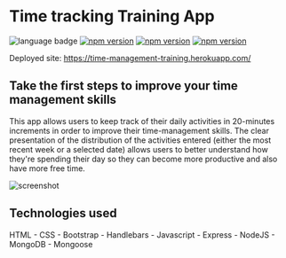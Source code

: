 # Time tracking Training App

![language badge](https://img.shields.io/github/languages/top/inorrmann/Time-tracking)
[![npm version](https://badge.fury.io/js/express.svg)](https://badge.fury.io/js/express)
[![npm version](https://badge.fury.io/js/express-handlebars.svg)](https://badge.fury.io/js/express-handlebars)
[![npm version](https://badge.fury.io/js/mongoose.svg)](https://badge.fury.io/js/mongoose)

Deployed site: https://time-management-training.herokuapp.com/

## Take the first steps to improve your time management skills

This app allows users to keep track of their daily activities in 20-minutes increments in order to improve their time-management skills. The clear presentation of the distribution of the activities entered (either the most recent week or a selected date) allows users to better understand how they're spending their day so they can become more productive and also have more free time.

![screenshot](./time-tracking.gif)

## Technologies used

HTML - CSS - Bootstrap - Handlebars - Javascript - Express - NodeJS - MongoDB - Mongoose


